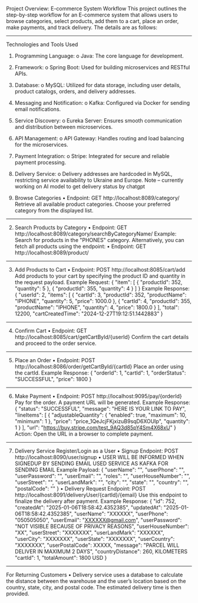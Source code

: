 Project Overview: E-commerce System Workflow
This project outlines the step-by-step workflow for an E-commerce system that allows users to browse categories, select products, add them to a cart, place an order, make payments, and track delivery. The details are as follows:
________________________________________
Technologies and Tools Used
1.	Programming Language:
o	Java: The core language for development.
2.	Framework:
o	Spring Boot: Used for building microservices and RESTful APIs.
3.	Database:
o	MySQL: Utilized for data storage, including user details, product catalogs, orders, and delivery addresses.
4.	Messaging and Notification:
o	Kafka: Configured via Docker for sending email notifications.
5.	Service Discovery:
o	Eureka Server: Ensures smooth communication and distribution between microservices.
6.	API Management:
o	API Gateway: Handles routing and load balancing for the microservices.
7.	Payment Integration:
o	Stripe: Integrated for secure and reliable payment processing.
8.	Delivery Service:
o	Delivery addresses are hardcoded in MySQL, restricting service availability to Ukraine and Europe.
Note – currently working on AI model to get delivery status by chatgpt


1. Browse Categories
•	Endpoint: GET http://localhost:8089/category/
Retrieve all available product categories. Choose your preferred category from the displayed list.
________________________________________
2. Search Products by Category
•	Endpoint: GET http://localhost:8089/category/searchByCategoryName/
Example: Search for products in the "PHONES" category.
Alternatively, you can fetch all products using the endpoint:
•	Endpoint: GET http://localhost:8089/product/
________________________________________
3. Add Products to Cart
•	Endpoint: POST http://localhost:8085/cart/add
Add products to your cart by specifying the product ID and quantity in the request payload.
Example Request:
{
    "item": [
        {
            "productId": 352,
            "quantity": 5
        },
        {
            "productId": 355,
            "quantity": 4
        }
    ]
}
Example Response:
{
    "userId": 2,
    "items": [
        {
            "cartId": 3,
            "productId": 352,
            "productName": "IPHONE",
            "quantity": 5,
            "price": 1000.0
        },
        {
            "cartId": 4,
            "productId": 355,
            "productName": "IPHONE",
            "quantity": 4,
            "price": 1800.0
        }
    ],
    "total": 12200,
    "cartCreatedTime": "2024-12-27T19:12:51.1442883"
}
________________________________________
4. Confirm Cart
•	Endpoint: GET http://localhost:8085/cart/getCartById/{userId}
Confirm the cart details and proceed to the order service.
________________________________________
5. Place an Order
•	Endpoint: POST http://localhost:8086/order/getCartById/{cartId}
Place an order using the cartId.
Example Response:
{
    "orderId": 1,
    "cartId": 1,
    "orderStatus": "SUCCESSFUL",
    "price": 1800
}
________________________________________
6. Make Payment
•	Endpoint: POST http://localhost:9095/pay/{orderId}
Pay for the order. A payment URL will be generated.
Example Response:
{
    "status": "SUCCESSFUL",
    "message": "HERE IS YOUR LINK TO PAY",
    "lineItems": [
        {
            "adjustableQuantity": {
                "enabled": true,
                "maximum": 10,
                "minimum": 1
            },
            "price": "price_1QeJcjFKjxizuB9sqD6XOUIp",
            "quantity": 1
        }
    ],
    "url": "https://buy.stripe.com/test_9AQ3d85pY4Sm4X68xU"
}
Action: Open the URL in a browser to complete payment.
________________________________________
7. Delivery Service
Register/Login as a User
•	Signup Endpoint: POST http://localhost:8090/user/signup
•	USER WILL BE INFORMED WHEN SIGNEDUP BY SENDING EMAIL
USED SERVICE AS KAFKA FOR SENDING EMAIL 
Example Payload:
{
    "userName": "",
    "userPhone": "",
    "userPassword": "",
    "userEmail": "",
    "roles": "",
    "userHouseNumber": "",
    "userStreet": "",
    "userLandMark": "",
    "city": "",
    "state": "",
    "country": "",
    "postalCode": ""
}
•	Delivery Request Endpoint: POST http://localhost:8091/deliveryUser/{cartId}/{email}
Use this endpoint to finalize the delivery after payment.
Example Response:
{
    "id": 752,
    "createdAt": "2025-01-06T18:58:42.4352385",
    "updatedAt": "2025-01-06T18:58:42.4352385",
    "userName": "XXXXXX",
    "userPhone": "050505050",
    "userEmail": "XXXXXX@gmail.com",
    "userPassword": "NOT VISIBLE BECAUSE OF PRIVACY REASONS",
    "userHouseNumber": "XX",
    "userStreet": "XXXXXXX",
    "userLandMark": "XXXXXX",
    "userCity": "XXXXXXX",
    "userState": "XXXXXXX",
    "userCountry": "XXXXXXX",
    "userPostalCode": XXXXX,
    "message": "PARCEL WILL DELIVER IN MAXIMUM 2 DAYS",
    "countryDistance": 260, KILOMETERS
    "cartId": 1,
    "totalAmount": 1800 USD
}
________________________________________
For Returning Customers
•	Delivery service uses a database to calculate the distance between the warehouse and the user’s location based on the country, state, city, and postal code. The estimated delivery time is then provided.

